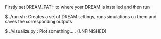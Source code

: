 Firstly set DREAM_PATH to where your DREAM is installed and then run

$ ./run.sh            : Creates a set of DREAM settings, runs simulations on them and saves the corresponding outputs

$ ./visualize.py    : Plot something..... (UNFINISHED)
